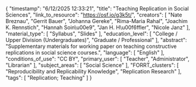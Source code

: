{
    "timestamp": "6/12/2025 12:33:21",
    "title": "Teaching Replication in Social Sciences",
    "link_to_resource": "https://osf.io/g3k5t/",
    "creators": [
        "Nate Breznau",
        "Gerrit Bauer",
        "Johanna Gereke",
        "Rima-Maria Rahal",
        "Joachim K. Rennstich",
        "Hannah Soin\u00e9",
        "Jan H. H\u00f6ffler",
        "Nicole Janz"
    ],
    "material_type": [
        "Syllabus",
        "Slides"
    ],
    "education_level": [
        "College / Upper Division (Undergraduates)",
        "Graduate / Professional"
    ],
    "abstract": "Supplementary materials for working paper on teaching constructive replications in social science courses.",
    "language": [
        "English"
    ],
    "conditions_of_use": "CC BY",
    "primary_user": [
        "Teacher",
        "Administrator",
        "Librarian"
    ],
    "subject_areas": [
        "Social Science"
    ],
    "FORRT_clusters": [
        "Reproducibility and Replicability Knowledge",
        "Replication Research"
    ],
    "tags": [
        "Replication; Teaching"
    ]
}